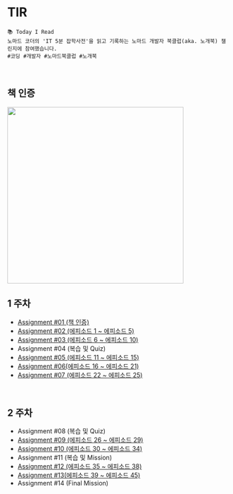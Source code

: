 # TIR
    📚 Today I Read
    노마드 코더의 'IT 5분 잡학사전'을 읽고 기록하는 노마드 개발자 북클럽(aka. 노개북) 챌린지에 참여했습니다.
    #코딩 #개발자 #노마드북클럽 #노개북
    
<br>

## 책 인증
<img src="https://user-images.githubusercontent.com/77827092/212214480-3957a7e5-1323-48c6-9b3e-712beef0f07b.jpg" width="400">

<br>

## 1 주차
+ [Assignment #01 (책 인증)](./README.md#책-인증)
+ [Assignment #02 (에피소드 1 ~ 에피소드 5)](./02.md)
+ [Assignment #03 (에피소드 6 ~ 에피소드 10)](./03.md)
+ Assignment #04 (복습 및 Quiz)
+ [Assignment #05 (에피소드 11 ~ 에피소드 15)](./05.md)
+ [Assignment #06(에피소드 16 ~ 에피소드 21)](./06.md)
+ [Assignment #07 (에피소드 22 ~ 에피소드 25)](./07.md)

<br>

## 2 주차
+ Assignment #08 (복습 및 Quiz)
+ [Assignment #09 (에피소드 26 ~ 에피소드 29)](./09.md)
+ [Assignment #10 (에피소드 30 ~ 에피소드 34)](./10.md)
+ Assignment #11 (복습 및 Mission)
+ [Assignment #12 (에피소드 35 ~ 에피소드 38)](./12.md)
+ [Assignment #13(에피소드 39 ~ 에피소드 45)](./13.md)
+ Assignment #14 (Final Mission)
